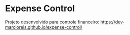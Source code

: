 # Expense Control
Projeto desenvolvido para controle financeiro: https://dev-marcioreis.github.io/expense-control/
